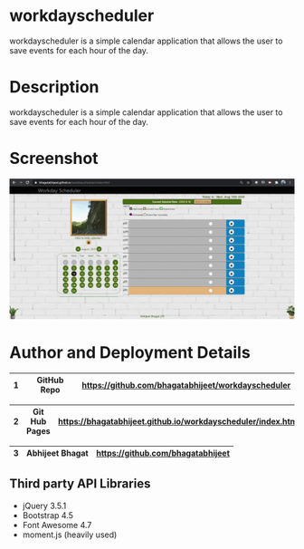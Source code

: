# workdayscheduler
workdayscheduler is a simple calendar application that allows the user to save events for each hour of the day.

# Description
workdayscheduler is a simple calendar application that allows the user to save events for each hour of the day.

# Screenshot
![WorkdayScheduler](./images/full_browser.png)

# Author and Deployment Details

| 1 | GitHub Repo  | https://github.com/bhagatabhijeet/workdayscheduler |
| ------------- | ------------- | ------------- |


| 2 | Git Hub Pages  | https://bhagatabhijeet.github.io/workdayscheduler/index.html |
| ------------- | ------------- | ------------- |

| 3 | Abhijeet Bhagat   | https://github.com/bhagatabhijeet |
| ------------- | ------------- | ------------- |


## Third party API Libraries

* jQuery 3.5.1
* Bootstrap 4.5
* Font Awesome 4.7
* moment.js (heavily used)

